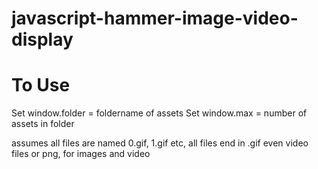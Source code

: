 # javascript-hammer-image-video-display

# To Use
Set window.folder = foldername of assets
Set window.max = number of assets in folder

assumes all files are named 0.gif, 1.gif etc, all files end in .gif even video files or png, for images and video
